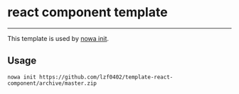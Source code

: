 # react component template

---

This template is used by [nowa init](https://github.com/nowa-webpack/nowa-init).

## Usage

```shell
nowa init https://github.com/lzf0402/template-react-component/archive/master.zip
```
